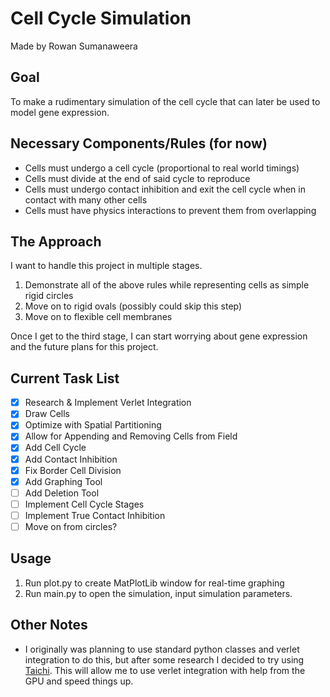 # Cell Cycle Simulation
Made by Rowan Sumanaweera

## Goal

<p>To make a rudimentary simulation of the cell cycle that can later be used to model gene expression.</p>

## Necessary Components/Rules (for now)

* Cells must undergo a cell cycle (proportional to real world timings)
* Cells must divide at the end of said cycle to reproduce
* Cells must undergo contact inhibition and exit the cell cycle when in contact with many other cells
* Cells must have physics interactions to prevent them from overlapping

## The Approach

<p>I want to handle this project in multiple stages.</p>

1. Demonstrate all of the above rules while representing cells as simple rigid circles
2. Move on to rigid ovals (possibly could skip this step)
3. Move on to flexible cell membranes
   
<p>Once I get to the third stage, I can start worrying about gene expression and the future plans for this project.</p>

## Current Task List

- [x] Research & Implement Verlet Integration
- [x] Draw Cells
- [x] Optimize with Spatial Partitioning
- [x] Allow for Appending and Removing Cells from Field
- [x] Add Cell Cycle
- [x] Add Contact Inhibition
- [x] Fix Border Cell Division
- [x] Add Graphing Tool
- [ ] Add Deletion Tool
- [ ] Implement Cell Cycle Stages
- [ ] Implement True Contact Inhibition
- [ ] Move on from circles?

## Usage

1. Run plot.py to create MatPlotLib window for real-time graphing
2. Run main.py to open the simulation, input simulation parameters.

## Other Notes

* I originally was planning to use standard python classes and verlet integration to do this, but after some research I decided to try using [Taichi](https://www.taichi-lang.org/). This will allow me to use verlet integration with help from the GPU and speed things up.